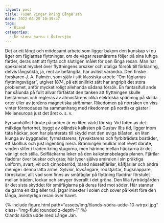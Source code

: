 ```yaml
---
layout: post
title: Tusen vingar kring Långe Jan
date: 2022-08-25 10:35:47
tags: 
  - Öland 
categories: 
  - De stora öarna i Östersjön
---
```


Det är ett långt och mödosamt arbete som ligger bakom den kunskap vi nu äger om fåglarnas flyttningar, om de vägar resenärerna följer på sina luftiga färder, deras sätt att flytta och slutligen målet för den långa resan. Man har spekulerat mycket över flyttningens orsaker och otaliga försök till förklaring, delvis långsökta, ja, rent av befängda, har avlöst varandra. Den finske forskaren J. A. Palmén, som själv i sitt klassiska arbete &#8220;Om fåglarnas flyttningsvägar&#8221;, utgivet 1874, på ett snillrikt sätt har angripit det stora problemet, anför mycket roligt allehanda sådana försök. En fantasifull ande har sålunda på fullt allvar förfäktat den tanken att flyttningen skulle bestämmas och regleras av atmosfärens olika elektriska spänning på skilda orter eller av jordens magnetiska strömmar. Rikedomen på norrsken en viss vinter förmodades ha sammanhang med rikedomen på nordiska gäster i Mellaneuropa just det året o. s. v.

Fyrsamhället härute på udden är en liten värld för sig. Vid foten av det mäktiga fyrtornet, byggt av öländsk kalksten på Gustav III:s tid, ligger inom täta häckar, som har planterats till skydd mot den eviga blåsten, en liten klunga av byggnader, fyrmästarens, fyrvaktarens och fyrbiträdets bostäder, ett skolhus och just ingenting mera. Bränningen mullrar mot revet därute, vinden sliter i träden kring stugorna, men härinne mellan häckarna är det vänligt och stilla. Solfläckarna leker på den kalkstensbelagda planen. Fjärilar fladdrar över buskar och gräs; här lyser själva amiralen i sin präktiga uniform, svart, vit och cinnoberröd, bland nässelfjärilar, kålfjärilar och andra menige i denna lätta armé. Sylvior, lövsångare, rödstjärtar, flugsnappare, törnskator, allt vad som finns av småfåglar på flyttning fladdrar förstulet mellan träden, lockar och smyger överallt i det gröna. Den lilla fyrträdgården är det sista skyddet för småfåglarna på deras färd mot söder. Här stannar de gärna en dag eller två, jagar insekter i solen och sover på kvist före den långa, äventyrliga resan över havet.

<div class="row mt-3">
    <div class="col-sm mt-3 mt-md-0">
        {% include figure.html path="assets/img/ölands-södra-udde-10-wtrpxl.jpg" class="img-fluid rounded z-depth-1" %}
    </div>
</div>
<div class="caption">
    Ölands södra udde med Långe Jan.
</div>
